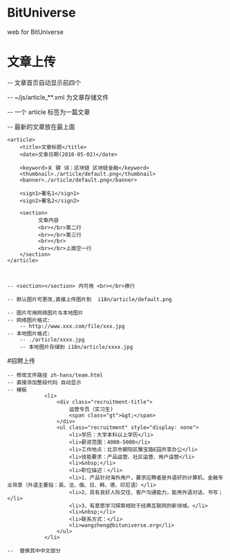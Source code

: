 # BitUniverse
web for BitUniverse

# 文章上传
-- 文章首页自动显示前四个

-- ~/js/article_**.xml 为文章存储文件

-- 一个 article 标签为一篇文章

-- 最新的文章放在最上面


    <article>
        <title>文章标题</title>
        <date>文章日期(2018-05-02)</date>

        <keyword>关 键 词：区块链 区块链金融</keyword>
        <thumbnail>./article/default.png</thumbnail>
        <banner>./article/default.png</banner>

        <sign1>署名1</sign1>
        <sign2>署名2</sign2>

        <section>
              文章内容
              <br></br>第二行
              <br></br>第三行
              <br></br>
              <br></br>上面空一行
        </section>
    </article>



    -- <section></section> 内可用 <br></br>换行

    -- 默认图片可更改,直接上传图片到  i18n/article/default.png

    -- 图片可用网络图片与本地图片
    -- 网络图片格式:
        -- http://www.xxx.com/file/xxx.jpg
    -- 本地图片格式:
        -- ./article/xxxx.jpg
        -- 本地图片存储到 i18n/article/xxxx.jpg


#招聘上传

    -- 修改文件路径 zh-hans/team.html
    -- 直接添加整段代码 自动显示
    -- 模板
                <li>
                    <div class="recruitment-title">
                        运营专员（实习生)
                        <span class="gt">&gt;</span>
                    </div>
                    <ul class="recruitment" style="display: none">
                        <li>学历：大学本科以上学历</li>
                        <li>薪资范围：4000-5000</li>
                        <li>工作地点：北京市朝阳区雅宝路E园共享办公</li>
                        <li>技能要求：产品运营、社区运营、用户运营</li>
                        <li>&nbsp;</li>
                        <li>职位描述：</li>
                        <li>1、产品针对海外用户，要求应聘者是外语好的计算机、金融专业背景（外语主要指：英、法、俄、日、韩、德、印尼语）</li>
                        <li>2、具有良好人际交往、客户沟通能力，能用外语对话、书写；</li>
                        <li>3、有意愿学习探索相较于经典互联网的新领域。</li>
                        <li>&nbsp;</li>
                        <li>联系方式：</li>
                        <li>wangzheng@bituniverse.org</li>
                    </ul>
                </li>

    --  替换其中中文部分
